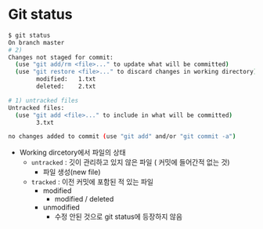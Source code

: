 # Git status

```bash
$ git status
On branch master
# 2)
Changes not staged for commit:
  (use "git add/rm <file>..." to update what will be committed)
  (use "git restore <file>..." to discard changes in working directory)
        modified:   1.txt
        deleted:    2.txt

# 1) untracked files
Untracked files:
  (use "git add <file>..." to include in what will be committed)
        3.txt

no changes added to commit (use "git add" and/or "git commit -a")
```



* Working dircetory에서 파일의 상태
  * `untracked` : 깃이 관리하고 있지 않은 파일 ( 커밋에 들어간적 없는 것)
    * 파일 생성(new file)
  * `tracked` : 이전 커밋에 포함된 적 있는 파일
    * modified
      * modified / deleted
    * unmodified
      * 수정 안된 것으로 git status에 등장하지 않음

